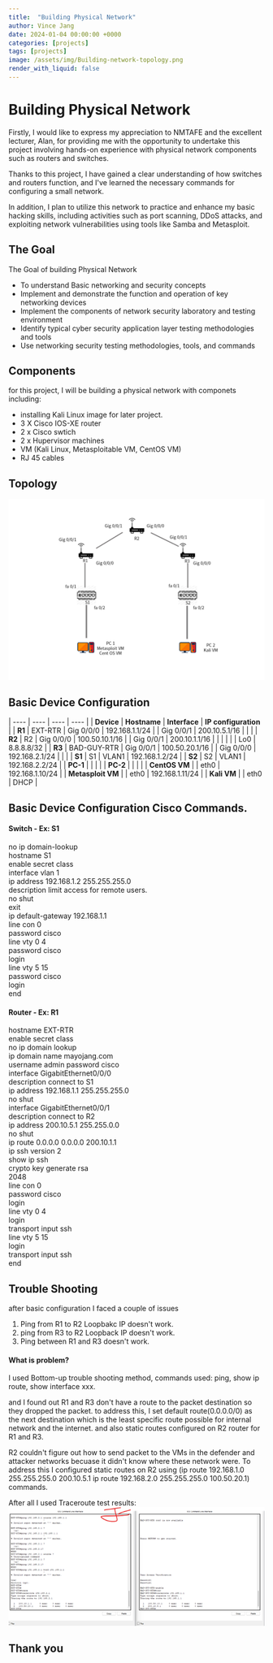 ```yaml
---
title:  "Building Physical Network"
author: Vince Jang
date: 2024-01-04 00:00:00 +0000
categories: [projects]
tags: [projects]
image: /assets/img/Building-network-topology.png
render_with_liquid: false
---
```


# Building Physical Network

Firstly, I would like to express my appreciation to NMTAFE and the excellent lecturer, Alan, for providing me with the opportunity to undertake this project involving hands-on experience with physical network components such as routers and switches.

Thanks to this project, I have gained a clear understanding of how switches and routers function, and I've learned the necessary commands for configuring a small network.

In addition, I plan to utilize this network to practice and enhance my basic hacking skills, including activities such as port scanning, DDoS attacks, and exploiting network vulnerabilities using tools like Samba and Metasploit.

## The Goal

The Goal of building Physical Network

* To understand Basic networking and security concepts
* Implement and demonstrate the function and operation of key networking devices
* Implement the components of network security laboratory and testing environment
* Identify typical cyber security application layer testing methodologies and tools
* Use networking security testing methodologies, tools, and commands

## Components

for this project, I will be building a physical network with componets including:

* installing Kali Linux image for later project.
* 3 X Cisco IOS-XE router
* 2 x Cisco swtich
* 2 x Hupervisor machines
* VM (Kali Linux, Metasploitable VM, CentOS VM)
* RJ 45 cables

## Topology

![images](/assets/img/Building-network-topology.png)

## Basic Device Configuration


| ---- | ---- | ---- | ---- |
| **Device** | **Hostname** | **Interface** | **IP configuration** |
| **R1** | EXT-RTR | Gig 0/0/0 | 192.168.1.1/24 |
| Gig 0/0/1 | 200.10.5.1/16 |  |  |
| **R2** | R2 | Gig 0/0/0 | 100.50.10.1/16 |
| Gig 0/0/1 | 200.10.1.1/16 |  |  |
|  |  | Lo0 | 8.8.8.8/32 |
| **R3** | BAD-GUY-RTR | Gig 0/0/1 | 100.50.20.1/16 |
| Gig 0/0/0 | 192.168.2.1/24 |  |  |
| **S1** | S1 | VLAN1 | 192.168.1.2/24 |
| **S2** | S2 | VLAN1 | 192.168.2.2/24 |
| **PC-1** |  |  |  |
| **PC-2** |  |  |  |
| **CentOS VM** |  | eth0 | 192.168.1.10/24 |
| **Metasploit VM** |  | eth0 | 192.168.1.11/24 |
| **Kali VM** |  | eth0 | DHCP |

## Basic Device Configuration Cisco Commands.

#### Switch - Ex: S1

no ip domain-lookup  
hostname S1  
enable secret class  
interface vlan 1  
ip address 192.168.1.2 255.255.255.0  
description limit access for remote users.  
no shut  
exit  
ip default-gateway 192.168.1.1  
line con 0  
password cisco  
line vty 0 4  
password cisco  
login  
line vty 5 15  
password cisco  
login  
end  

#### Router - Ex: R1

hostname EXT-RTR  
enable secret class  
no ip domain lookup  
ip domain name mayojang.com  
username admin password cisco  
interface GigabitEthernet0/0/0  
description connect to S1  
ip address 192.168.1.1 255.255.255.0  
no shut  
interface GigabitEthernet0/0/1  
description connect to R2  
ip address 200.10.5.1 255.255.0.0  
no shut  
ip route 0.0.0.0 0.0.0.0 200.10.1.1  
ip ssh version 2  
show ip ssh  
crypto key generate rsa   
2048  
line con 0  
 password cisco  
 login  
line vty 0 4  
 login  
 transport input ssh  
line vty 5 15  
 login  
 transport input ssh  
end  

## Trouble Shooting

after basic configuration I faced a couple of issues
1. Ping from R1 to R2 Loopbakc IP doesn't work.
2. ping from R3 to R2 Loopback IP doesn't work.
3. Ping between R1 and R3 doesn't work.

#### What is problem?

I used Bottom-up trouble shooting method, commands used: ping, show ip route, show interface xxx.

and I found out R1 and R3 don't have a route to the packet destination so they dropped the packet. to address this, I set default route(0.0.0.0/0) as the next destination which is the least specific route possible for internal network and the internet. and also static routes configured on R2 router for R1 and R3.

R2 couldn't figure out how to send packet to the VMs in the defender and attacker networks becuase it didn't know where these network were. To address this I configured static routes on R2 using
(ip route 192.168.1.0 255.255.255.0 200.10.5.1
ip route 192.168.2.0 255.255.255.0 100.50.20.1) commands.

After all I used Traceroute test
results:![images](/assets/img/Picture1.png)

## Thank you



